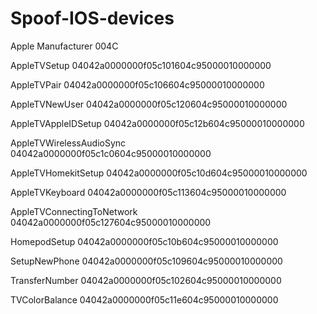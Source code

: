 # Spoof-IOS-devices

Apple Manufacturer 004C

AppleTVSetup			04042a0000000f05c101604c95000010000000

AppleTVPair				04042a0000000f05c106604c95000010000000

AppleTVNewUser			04042a0000000f05c120604c95000010000000

AppleTVAppleIDSetup		04042a0000000f05c12b604c95000010000000

AppleTVWirelessAudioSync	04042a0000000f05c1c0604c95000010000000

AppleTVHomekitSetup		04042a0000000f05c10d604c95000010000000

AppleTVKeyboard			04042a0000000f05c113604c95000010000000

AppleTVConnectingToNetwork		04042a0000000f05c127604c95000010000000

HomepodSetup		04042a0000000f05c10b604c95000010000000

SetupNewPhone		04042a0000000f05c109604c95000010000000

TransferNumber		04042a0000000f05c102604c95000010000000

TVColorBalance		04042a0000000f05c11e604c95000010000000
